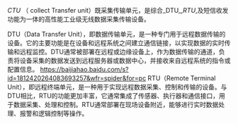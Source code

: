 _CTU_ （ collect Transfer unit）既采集传输单元，是综合_DTU_,_RTU_,及短信收发功能为一体的高性能工业级无线数据采集传输设备。

DTU（Data Transfer Unit），即数据传输单元，是一种专门用于远程数据传输的设备。它的主要功能是在设备和远程系统之间建立通信链接，以实现数据的实时传输和远程监控。DTU通常被部署在远程或边缘设备上，作为数据传输的通道，负责将设备采集的数据发送到远程服务器或数据中心，并接收来自远程系统的指令或配置信息。
https://baijiahao.baidu.com/s?id=1812420264083693257&wfr=spider&for=pc
RTU（Remote Terminal Unit），即远程终端单元，是一种用于实现远程数据采集、控制和传输的设备。与DTU相比，RTU的功能更加丰富，它通常集成了传感器、执行器和通信接口，用于数据采集、处理和控制。RTU通常部署在现场设备附近，能够进行实时数据处理、报警和逻辑控制等操作。
